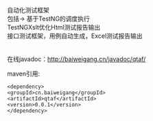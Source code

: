 自动化测试框架<br>
包括->
	基于TestNG的调度执行<br>
	TestNGXslt优化Html测试报告输出<br>
	接口测试框架，用例自动生成，Excel测试报告输出<br>
<br>	
在线javadoc：http://baiweigang.cn/javadoc/qtaf/

maven引用:

`<dependency>`<br>
  `<groupId>cn.baiweigang</groupId>`<br>
  `<artifactId>qtaf</artifactId>`<br>
  `<version>0.0.1</version>`<br>
`</dependency>`


